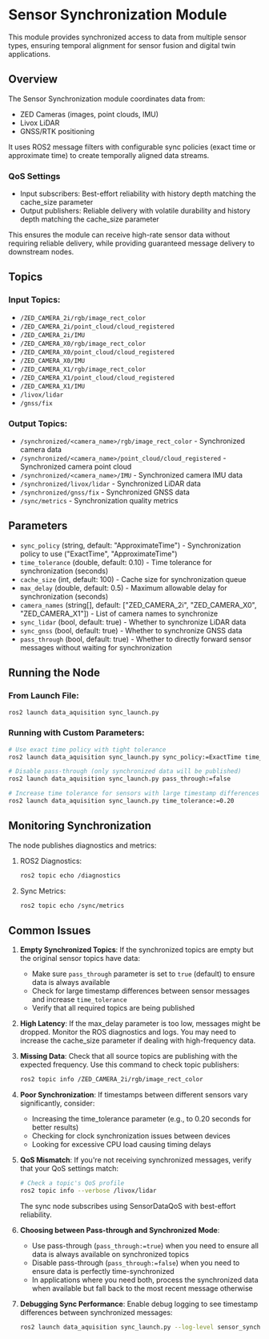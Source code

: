 # Sensor Synchronization Module

This module provides synchronized access to data from multiple sensor types, ensuring temporal alignment for sensor fusion and digital twin applications.

## Overview

The Sensor Synchronization module coordinates data from:
- ZED Cameras (images, point clouds, IMU)
- Livox LiDAR
- GNSS/RTK positioning

It uses ROS2 message filters with configurable sync policies (exact time or approximate time) to create temporally aligned data streams.

### QoS Settings
- Input subscribers: Best-effort reliability with history depth matching the cache_size parameter
- Output publishers: Reliable delivery with volatile durability and history depth matching the cache_size parameter

This ensures the module can receive high-rate sensor data without requiring reliable delivery, while providing guaranteed message delivery to downstream nodes.

## Topics

### Input Topics:
- `/ZED_CAMERA_2i/rgb/image_rect_color`
- `/ZED_CAMERA_2i/point_cloud/cloud_registered`
- `/ZED_CAMERA_2i/IMU`
- `/ZED_CAMERA_X0/rgb/image_rect_color`
- `/ZED_CAMERA_X0/point_cloud/cloud_registered`
- `/ZED_CAMERA_X0/IMU`
- `/ZED_CAMERA_X1/rgb/image_rect_color`
- `/ZED_CAMERA_X1/point_cloud/cloud_registered`
- `/ZED_CAMERA_X1/IMU`
- `/livox/lidar`
- `/gnss/fix`

### Output Topics:
- `/synchronized/<camera_name>/rgb/image_rect_color` - Synchronized camera data
- `/synchronized/<camera_name>/point_cloud/cloud_registered` - Synchronized camera point cloud 
- `/synchronized/<camera_name>/IMU` - Synchronized camera IMU data
- `/synchronized/livox/lidar` - Synchronized LiDAR data
- `/synchronized/gnss/fix` - Synchronized GNSS data
- `/sync/metrics` - Synchronization quality metrics

## Parameters

- `sync_policy` (string, default: "ApproximateTime") - Synchronization policy to use ("ExactTime", "ApproximateTime")
- `time_tolerance` (double, default: 0.10) - Time tolerance for synchronization (seconds)
- `cache_size` (int, default: 100) - Cache size for synchronization queue
- `max_delay` (double, default: 0.5) - Maximum allowable delay for synchronization (seconds)
- `camera_names` (string[], default: ["ZED_CAMERA_2i", "ZED_CAMERA_X0", "ZED_CAMERA_X1"]) - List of camera names to synchronize
- `sync_lidar` (bool, default: true) - Whether to synchronize LiDAR data
- `sync_gnss` (bool, default: true) - Whether to synchronize GNSS data
- `pass_through` (bool, default: true) - Whether to directly forward sensor messages without waiting for synchronization

## Running the Node

### From Launch File:
```bash
ros2 launch data_aquisition sync_launch.py
```

### Running with Custom Parameters:
```bash
# Use exact time policy with tight tolerance
ros2 launch data_aquisition sync_launch.py sync_policy:=ExactTime time_tolerance:=0.01

# Disable pass-through (only synchronized data will be published)
ros2 launch data_aquisition sync_launch.py pass_through:=false

# Increase time tolerance for sensors with large timestamp differences
ros2 launch data_aquisition sync_launch.py time_tolerance:=0.20
```

## Monitoring Synchronization

The node publishes diagnostics and metrics:

1. ROS2 Diagnostics:
   ```bash
   ros2 topic echo /diagnostics
   ```

2. Sync Metrics:
   ```bash
   ros2 topic echo /sync/metrics
   ```

## Common Issues

1. **Empty Synchronized Topics**: If the synchronized topics are empty but the original sensor topics have data:
   - Make sure `pass_through` parameter is set to `true` (default) to ensure data is always available
   - Check for large timestamp differences between sensor messages and increase `time_tolerance`
   - Verify that all required topics are being published

2. **High Latency**: If the max_delay parameter is too low, messages might be dropped. Monitor the ROS diagnostics and logs. You may need to increase the cache_size parameter if dealing with high-frequency data.

3. **Missing Data**: Check that all source topics are publishing with the expected frequency. Use this command to check topic publishers:
   ```bash
   ros2 topic info /ZED_CAMERA_2i/rgb/image_rect_color
   ```

4. **Poor Synchronization**: If timestamps between different sensors vary significantly, consider:
   - Increasing the time_tolerance parameter (e.g., to 0.20 seconds for better results)
   - Checking for clock synchronization issues between devices
   - Looking for excessive CPU load causing timing delays

5. **QoS Mismatch**: If you're not receiving synchronized messages, verify that your QoS settings match:
   ```bash
   # Check a topic's QoS profile
   ros2 topic info --verbose /livox/lidar
   ```
   The sync node subscribes using SensorDataQoS with best-effort reliability.

6. **Choosing between Pass-through and Synchronized Mode**:
   - Use pass-through (`pass_through:=true`) when you need to ensure all data is always available on synchronized topics
   - Disable pass-through (`pass_through:=false`) when you need to ensure data is perfectly time-synchronized
   - In applications where you need both, process the synchronized data when available but fall back to the most recent message otherwise

7. **Debugging Sync Performance**: Enable debug logging to see timestamp differences between synchronized messages:
   ```bash
   ros2 launch data_aquisition sync_launch.py --log-level sensor_synchronizer:=debug
   ```
